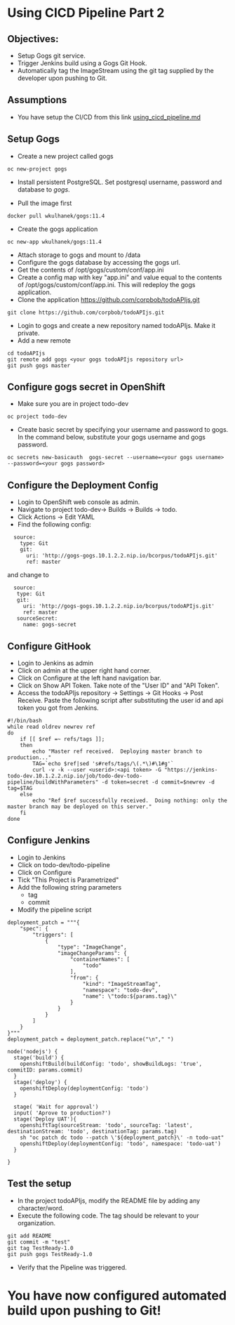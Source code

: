 # Using CICD Pipeline Part 2

## Objectives:
- Setup Gogs git service. 
- Trigger Jenkins build using a Gogs Git Hook.
- Automatically tag the ImageStream using the git tag supplied by the developer upon pushing to Git.

## Assumptions
- You have setup the CI/CD from this link [using_cicd_pipeline.md](using_cicd_pipeline.md)

## Setup Gogs

- Create a new project called gogs
```
oc new-project gogs
```
- Install persistent PostgreSQL. Set postgresql username, password and database to _gogs_.

- Pull the image first
```
docker pull wkulhanek/gogs:11.4
```
- Create the gogs application
```
oc new-app wkulhanek/gogs:11.4
```
- Attach storage to gogs and mount to /data
- Configure the gogs database by accessing the gogs url.
- Get the contents of /opt/gogs/custom/conf/app.ini
- Create a config map with key "app.ini" and value equal to the contents of /opt/gogs/custom/conf/app.ini. This will redeploy the gogs application.
- Clone the application https://github.com/corpbob/todoAPIjs.git
```
git clone https://github.com/corpbob/todoAPIjs.git
```
- Login to gogs and create a new repository named todoAPIjs. Make it private.
- Add a new remote 
```
cd todoAPIjs
git remote add gogs <your gogs todoAPIjs repository url>
git push gogs master
```
## Configure gogs secret in OpenShift
- Make sure you are in project todo-dev
```
oc project todo-dev
```

- Create basic secret by specifying your username and password to gogs. In the command below, substitute your gogs username and gogs password.
```
oc secrets new-basicauth  gogs-secret --username=<your gogs username> --password=<your gogs password>
```

## Configure the Deployment Config
- Login to OpenShift web console as admin.
- Navigate to project todo-dev-> Builds -> Builds -> todo.
- Click Actions -> Edit YAML
- Find the following config:
```
  source:
    type: Git
    git:
      uri: 'http://gogs-gogs.10.1.2.2.nip.io/bcorpus/todoAPIjs.git'
      ref: master
 ```
 
 and change to 
 
 ```
   source:
    type: Git
    git:
      uri: 'http://gogs-gogs.10.1.2.2.nip.io/bcorpus/todoAPIjs.git'
      ref: master
    sourceSecret:
      name: gogs-secret
```

## Configure GitHook
- Login to Jenkins as admin
- Click on admin at the upper right hand corner.
- Click on Configure at the left hand navigation bar. 
- Click on Show API Token. Take note of the "User ID" and "API Token". 
- Access the todoAPIjs repository -> Settings -> Git Hooks -> Post Receive. Paste the following script after substituting the user id and api token you got from Jenkins.

```
#!/bin/bash
while read oldrev newrev ref
do
    if [[ $ref =~ refs/tags ]];
    then
        echo "Master ref received.  Deploying master branch to production..."
        TAG=`echo $ref|sed 's#refs/tags/\(.*\)#\1#g'`
        curl -v -k --user <userid>:<api token> -G "https://jenkins-todo-dev.10.1.2.2.nip.io/job/todo-dev-todo-pipeline/buildWithParameters" -d token=secret -d commit=$newrev -d tag=$TAG
    else
        echo "Ref $ref successfully received.  Doing nothing: only the master branch may be deployed on this server."
    fi
done
```

## Configure Jenkins

- Login to Jenkins
- Click on todo-dev/todo-pipeline
- Click on Configure
- Tick  "This Project is Parametrized"
- Add the following string parameters
  - tag
  - commit
- Modify the pipeline script
```
deployment_patch = """{
    "spec": {
        "triggers": [
            {
                "type": "ImageChange",
                "imageChangeParams": {
                    "containerNames": [
                        "todo"
                    ],
                    "from": {
                        "kind": "ImageStreamTag",
                        "namespace": "todo-dev",
                        "name": \"todo:${params.tag}\"
                    }
                }
            }
        ]
    }
}"""
deployment_patch = deployment_patch.replace("\n"," ")

node('nodejs') {
  stage('build') {
    openshiftBuild(buildConfig: 'todo', showBuildLogs: 'true', commitID: params.commit)
  }
  stage('deploy') {
    openshiftDeploy(deploymentConfig: 'todo')
  }

  stage( 'Wait for approval')
  input( 'Aprove to production?')
  stage('Deploy UAT'){
    openshiftTag(sourceStream: 'todo', sourceTag: 'latest', destinationStream: 'todo', destinationTag: params.tag)
    sh "oc patch dc todo --patch \'${deployment_patch}\' -n todo-uat"
    openshiftDeploy(deploymentConfig: 'todo', namespace: 'todo-uat')
  }

}
```

## Test the setup
- In the project todoAPIjs, modify the README file by adding any character/word.
- Execute the following code. The tag should be relevant to your organization.
```
git add README
git commit -m "test"
git tag TestReady-1.0
git push gogs TestReady-1.0
```
- Verify that the Pipeline was triggered.

# You have now configured automated build upon pushing to Git!
